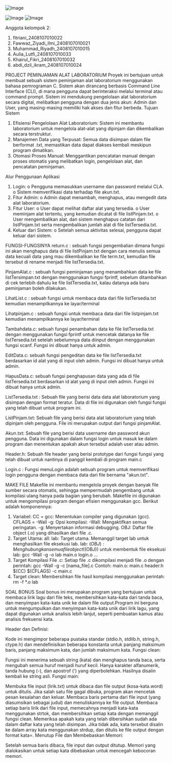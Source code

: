 ![Image](https://github.com/user-attachments/assets/80f4d811-492f-4cf9-beed-8bdd419b51e8)

![Image](https://github.com/user-attachments/assets/8a6a753a-e8b6-47f8-8f6a-a36e3f32ac0d)
![Image](https://github.com/user-attachments/assets/a097e7fd-2c10-488e-924f-0d762caa6307)

Anggota kelompok 2:
1. fitriani_2408107010022
2. ⁠Fawwaz_Ziyadi_Ilmi_2408107010021
3. ⁠Muhammad_Riyadh_2408107010015
4. Aulia_Lutfi_2408107010033
5. Khairul_Fikri_2408107010032
6. abdi_dzil_ikram_2408107010024

PROJECT PEMINJAMAN ALAT LABORATORIUM
Proyek ini bertujuan untuk membuat sebuah sistem peminjaman alat laboratorium menggunakan bahasa pemrograman C. Sistem akan dirancang berbasis Command Line Interface (CLI), di mana pengguna dapat berinteraksi melalui terminal atau command prompt. Sistem ini mendukung pengelolaan alat laboratorium secara digital, melibatkan pengguna dengan dua jenis akun: Admin dan User, yang masing-masing memiliki hak akses dan fitur berbeda.
Tujuan Sistem
1.	Efisiensi Pengelolaan Alat Laboratorium:
Sistem ini membantu laboratorium untuk mengelola alat-alat yang dipinjam dan dikembalikan secara terstruktur.
2.	Manajemen Data yang Terpusat:
Semua data disimpan dalam file berformat .txt, memastikan data dapat diakses kembali meskipun program dimatikan.
3.	Otomasi Proses Manual:
Menggantikan pencatatan manual dengan proses otomatis yang melibatkan login, pengelolaan alat, dan pencatatan peminjaman.

Alur Penggunaan Aplikasi
1.	Login:
o	Pengguna memasukkan username dan password melalui CLA.
o	Sistem memverifikasi data terhadap file akun.txt.
2.	Fitur Admin:
o	Admin dapat menambah, menghapus, atau mengedit data alat laboratorium.
3.	Fitur User:
o	User dapat melihat daftar alat yang tersedia.
o	User meminjam alat tertentu, yang kemudian dicatat di file listPinjam.txt.
o	User mengembalikan alat, dan sistem menghapus catatan dari listPinjam.txt serta mengembalikan jumlah alat di file listTersedia.txt.
4.	Keluar dari Sistem:
o	Setelah semua aktivitas selesai, pengguna dapat keluar dari sistem.

FUNGSI-FUNGSINYA
return.c : sebuah fungsi pengembalian dimana fungsi ini akan menghapus data di file listPinjam.txt dengan cara menulis semua data kecuali data yang mau dikembalikan ke file term.txt, kemudian file tersebut di rename menjadi file listTersedia.txt.

PinjamAlat.c : sebuah fungsi peminjaman yang menambahkan data ke file listTersimpan.txt dengan menggunakan fungsi fprintf, sebelum ditambahkan di cek terlebih dahulu ke file listTersedia.txt, kalau datanya ada baru peminjaman boleh dilakukan.

LihatList.c : sebuah fungsi untuk membaca data dari file listTersedia.txt kemudian menampilkannya ke layar/terminal

Lihatpinjam.c : sebuah fungsi untuk membaca data dari file listpinjam.txt kemudian menampilkannya ke layar/terminal

Tambahdata.c: sebuah fungsi penambahan data ke file listTersedia.txt dengan menggunakan fungsi fprintf untuk mencetak datanya ke file listTersedia.txt setelah sebelumnya data diinput dengan menggunakan fungsi scanf. Fungsi ini dibuat hanya untuk admin.

EditData.c: sebuah fungsi pengeditan data ke file listTersedia.txt berdasarkan id alat yang di input oleh admin. Fungsi ini dibuat hanya untuk admin.

HapusData.c: sebuah fungsi penghapusan data yang ada di file listTersedia.txt berdasarkan id alat yang di input oleh admin. Fungsi ini dibuat hanya untuk admin.

ListTersedia.txt : Sebuah file yang berisi data data alat laboratorium yang disimpan dengan format teratur. Data di file ini digunakan oleh fungsi fungsi yang telah dibuat untuk program ini.

ListPinjam.txt: Sebuah file yang berisi data alat laboratorium yang telah dipinjam oleh pengguna. File ini merupakan output dari fungsi pinjamAlat.

Akun.txt: Sebuah file yang berisi data username dan password akun pengguna. Data ini digunakan dalam fungsi login untuk masuk ke dalam program dan menentukan apakah akun tersebut adalah user atau admin.

Header.h: Sebuah file header yang berisi prototype dari fungsi fungsi yang telah dibuat untuk nantinya di panggil kembali di program main.c

Login.c : Fungsi menuLogin adalah sebuah program untuk memverifikasi login pengguna dengan membaca data dari file bernama "akun.txt".

MAKE FILE
Makefile ini membantu mengelola proyek dengan banyak file sumber secara otomatis, sehingga mempermudah pengembang untuk kompilasi ulang hanya pada bagian yang berubah.
Makefile ini digunakan untuk mengompilasi program dengan efisien menggunakan gcc. Berikut adalah komponennya:
 
1. Variabel:
CC = gcc: Menentukan compiler yang digunakan (gcc).
CFLAGS = -Wall -g: Opsi kompilasi:
-Wall: Mengaktifkan semua peringatan.
-g: Menyertakan informasi debugging.
OBJ: Daftar file object (.o) yang dihasilkan dari file .c.
2. Target Utama:
all: lab: Target utama. Memanggil target lab untuk menghasilkan file eksekusi lab.
lab: $(OBJ): Menghubungkan semua file object ($(OBJ)) untuk membentuk file eksekusi lab:
gcc -Wall -g -o lab main.o login.o ...
3. Target Kompilasi File .c:
Setiap file .c dikompilasi menjadi file .o dengan perintah:
gcc -Wall -g -c [nama_file].c
Contoh:
main.o: main.c header.h
​$(CC) $(CFLAGS) -c main.c
4. Target clean:
Membersihkan file hasil kompilasi menggunakan perintah:
rm -f *.o lab

SOAL BONUS
Soal bonus ini merupakan program yang bertujuan untuk membaca lirik lagu dari file teks, membersihkan kata-kata dari tanda baca, dan menyimpan kata-kata unik ke dalam file output.Program ini berguna untuk mengumpulkan dan menyimpan kata-kata unik dari lirik lagu, yang dapat digunakan untuk analisis lebih lanjut, seperti pembuatan kamus atau analisis frekuensi kata.

Header dan Definisi:

Kode ini mengimpor beberapa pustaka standar (stdio.h, stdlib.h, string.h, ctype.h) dan mendefinisikan beberapa konstanta untuk panjang maksimum baris, panjang maksimum kata, dan jumlah maksimum kata.
Fungsi clean:

Fungsi ini menerima sebuah string (kata) dan menghapus tanda baca, serta mengubah semua huruf menjadi huruf kecil. Hanya karakter alfanumerik, tanda hubung (-), dan apostrof (') yang diperbolehkan. Hasilnya disalin kembali ke string asli.
Fungsi main:

Membuka file input (lirik.txt) untuk dibaca dan file output (kosa-kata.word) untuk ditulis. Jika salah satu file gagal dibuka, program akan mencetak pesan kesalahan dan keluar.
Membaca baris pertama dari file input (yang diasumsikan sebagai judul) dan menuliskannya ke file output.
Membaca setiap baris lirik dari file input, memecahnya menjadi kata-kata menggunakan strtok, dan membersihkan setiap kata dengan memanggil fungsi clean.
Memeriksa apakah kata yang telah dibersihkan sudah ada dalam daftar kata yang telah disimpan. Jika tidak ada, kata tersebut disalin ke dalam array kata menggunakan strdup, dan ditulis ke file output dengan format kata=.
Menutup File dan Membebaskan Memori:

Setelah semua baris dibaca, file input dan output ditutup.
Memori yang dialokasikan untuk setiap kata dibebaskan untuk mencegah kebocoran memori.



